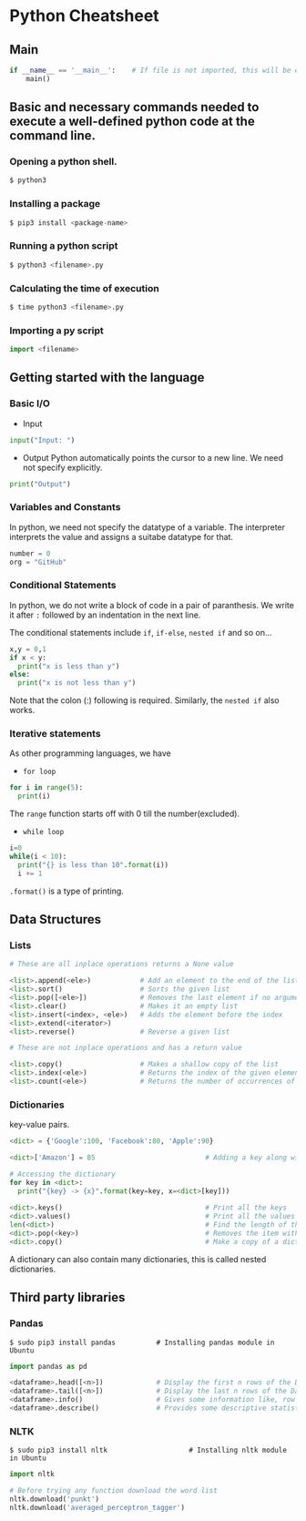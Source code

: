 # Python Cheatsheet

## Main
```python
if __name__ == '__main__':    # If file is not imported, this will be executed
    main()
```

## Basic and necessary commands needed to execute a well-defined python code at the command line.

### Opening a python shell.
```python
$ python3               
```

### Installing a package
```python
$ pip3 install <package-name>              
```

### Running a python script
```python
$ python3 <filename>.py                   
```

### Calculating the time of execution
```python 
$ time python3 <filename>.py                  
```

### Importing a py script
```python
import <filename>
```

## Getting started with the language

### Basic I/O
+ Input
```python
input("Input: ")
```
+ Output
Python automatically points the cursor to a new line.
We need not specify explicitly.
```python
print("Output")
```

### Variables and Constants
In python, we need not specify the datatype of a variable. 
The interpreter interprets the value and assigns a suitabe datatype for that.
```python
number = 0
org = "GitHub"
```

### Conditional Statements
In python, we do not write a block of code in a pair of paranthesis.
We write it after `:` followed by an indentation in the next line.

The conditional statements include `if`, `if-else`, `nested if` and so on...
```python
x,y = 0,1
if x < y:
  print("x is less than y")
else:
  print("x is not less than y")
```
Note that the colon (:) following <expr> is required.
Similarly, the `nested if` also works.


### Iterative statements
As other programming languages, we have 

+ `for loop`
```python
for i in range(5):
  print(i)
```
The `range` function starts off with 0 till the number(excluded).

+ `while loop`
```python
i=0
while(i < 10):
  print("{} is less than 10".format(i))
  i += 1
```
`.format()` is a type of printing.

## Data Structures

### Lists
```python
# These are all inplace operations returns a None value

<list>.append(<ele>)            # Add an element to the end of the list
<list>.sort()                   # Sorts the given list
<list>.pop([<ele>])             # Removes the last element if no argument else removes the element at the index given
<list>.clear()                  # Makes it an empty list
<list>.insert(<index>, <ele>)   # Adds the element before the index
<list>.extend(<iterator>)
<list>.reverse()                # Reverse a given list
```

```python
# These are not inplace operations and has a return value

<list>.copy()                   # Makes a shallow copy of the list
<list>.index(<ele>)             # Returns the index of the given element
<list>.count(<ele>)             # Returns the number of occurrences of the element
```
### Dictionaries
key-value pairs.
```python
<dict> = {'Google':100, 'Facebook':80, 'Apple':90}

<dict>['Amazon'] = 85                           # Adding a key along with the value

# Accessing the dictionary 
for key in <dict>:
  print("{key} -> {x}".format(key=key, x=<dict>[key]))
 
<dict>.keys()                                   # Print all the keys
<dict>.values()                                 # Print all the values
len(<dict>)                                     # Find the length of the dictionary
<dict>.pop(<key>)                               # Removes the item with the specified key name
<dict>.copy()                                   # Make a copy of a dictionary
```
A dictionary can also contain many dictionaries, this is called nested dictionaries.

## Third party libraries

### Pandas
```shell
$ sudo pip3 install pandas          # Installing pandas module in Ubuntu
```
```python
import pandas as pd

<dataframe>.head([<n>])             # Display the first n rows of the Dataframe, default value is 5 rows
<dataframe>.tail([<n>])             # Display the last n rows of the Dataframe, default value is 5 rows
<dataframe>.info()                  # Gives some information like, row and column datatypes, non-null count, and memory usage
<dataframe>.describe()              # Provides some descriptive statistics about the numerical rows in the dataframe
```
### NLTK
```shell
$ sudo pip3 install nltk                    # Installing nltk module in Ubuntu
```
```python
import nltk

# Before trying any function download the word list
nltk.download('punkt')
nltk.download('averaged_perceptron_tagger')
```
